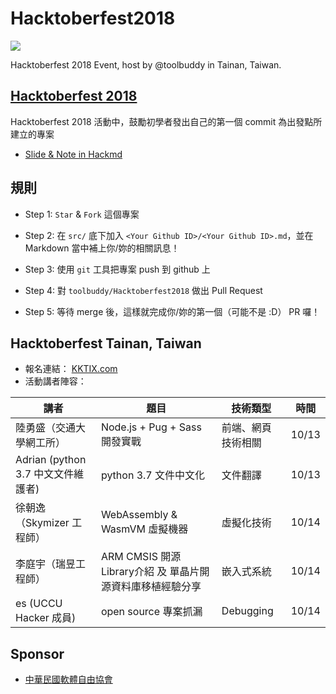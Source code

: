 # Hacktoberfest2018
![](https://i.imgur.com/LG2ty0s.png)

Hacktoberfest 2018 Event, host by @toolbuddy in Tainan, Taiwan.

## [Hacktoberfest 2018](https://hacktoberfest.digitalocean.com/)

Hacktoberfest 2018 活動中，鼓勵初學者發出自己的第一個 commit 為出發點所建立的專案

* [Slide & Note in Hackmd](https://hackmd.io/c/SkhUdy1sQ/https%3A%2F%2Fhackmd.io%2Fs%2FHkgtYk1o7)

## 規則

* Step 1: `Star` & `Fork` 這個專案

* Step 2: 在 `src/` 底下加入 `<Your Github ID>/<Your Github ID>.md`，並在 Markdown 當中補上你/妳的相關訊息！

* Step 3: 使用 `git` 工具把專案 push 到 github 上

* Step 4: 對 `toolbuddy/Hacktoberfest2018` 做出 Pull Request 

* Step 5: 等待 merge 後，這樣就完成你/妳的第一個（可能不是 :D） PR 囉！

## Hacktoberfest Tainan, Taiwan

* 報名連結： [KKTIX.com](https://nckucsiefreesoftware.kktix.cc/events/a0e0f38d)
* 活動講者陣容：

| 講者 | 題目 | 技術類型 | 時間 |
| --- | --- | --- | --- |
| 陸勇盛（交通大學網工所） | Node.js + Pug + Sass 開發實戰 | 前端、網頁技術相關 | 10/13 |
| Adrian (python 3.7 中文文件維護者) | python 3.7 文件中文化 | 文件翻譯 | 10/13 |
| 徐朝逸（Skymizer 工程師）| WebAssembly & WasmVM 虛擬機器 | 虛擬化技術 | 10/14 |
| 李庭宇（瑞昱工程師） | ARM CMSIS 開源Library介紹 及 單晶片開源資料庫移植經驗分享 | 嵌入式系統 | 10/14 | 
| es (UCCU Hacker 成員) | open source 專案抓漏 | Debugging | 10/14 |

## Sponsor

* [中華民國軟體自由協會](https://www.facebook.com/slat.org/)
